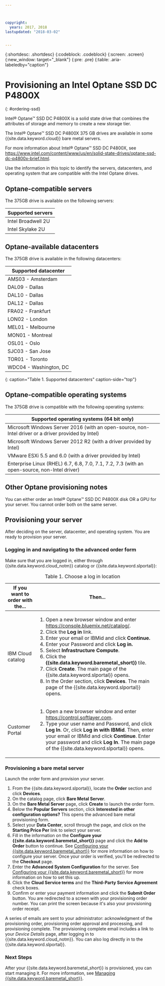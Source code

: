 ```yaml
---



copyright:
  years: 2017, 2018
lastupdated: "2018-03-02"


---
```


{:shortdesc: .shortdesc}
{:codeblock: .codeblock}
{:screen: .screen}
{:new_window: target="_blank"}
{:pre: .pre}
{:table: .aria-labeledby="caption"}

# Provisioning an Intel Optane SSD DC P4800X
{: #ordering-ssd}

Intel® Optane™ SSD DC P4800X is a solid state drive that combines the attributes of storage and memory to create a new storage tier.

The Intel® Optane™ SSD DC P4800X 375 GB <!-- and 750 GB --> drives are available in some {{site.data.keyword.cloud}} bare metal servers.

For more information about Intel® Optane™ SSD DC P4800X, see https://www.intel.com/content/www/us/en/solid-state-drives/optane-ssd-dc-p4800x-brief.html.

Use the information in this topic to identify the servers, datacenters, and operating system that are compatible with the Intel Optane drives.

## Optane-compatible servers
The 375GB drive is available on the following servers:

|  Supported servers        |   
| ------------------------- |  
| Intel Broadwell 2U        |
| Intel Skylake 2U          |

## Optane-available datacenters
The 375GB drive is available in the following datacenters:

|  Supported datacenter     |   
| ------------------------- |  
| AMS03 - Amsterdam         |
| DAL09 - Dallas            |
| DAL10 - Dallas            |
| DAL12 - Dallas            |
| FRA02 - Frankfurt         |
| LON02 - London            |
| MEL01 - Melbourne         |
| MON01 - Montreal          |
| OSL01 - Oslo              |
| SJC03 - San Jose          |
| TOR01 - Toronto           |
| WDC04 - Washington, DC    |

{: caption="Table 1. Supported datacenters" caption-side="top"}

## Optane-compatible operating systems
The 375GB drive is compatible with the following operating systems:

|  Supported operating systems (64 bit only)                   |   
| -------------------------                      |  
| Microsoft Windows Server 2016 (with an open-source, non-Intel driver or a driver provided by Intel)    |
| Microsoft Windows Server 2012 R2 (with a driver provided by Intel)    
| VMware ESXi 5.5 and 6.0 (with a driver provided by Intel)    |
| Enterprise Linux (RHEL) 6.7, 6.8, 7.0, 7.1, 7.2, 7.3 (with an open-source, non-Intel driver)  |

## Other Optane provisioning notes

You can either order an Intel® Optane™ SSD DC P4800X disk OR a GPU for your server. You cannot order both on the same server.

## Provisioning your server
After deciding on the server, datacenter, and operating system. You are ready to provision your server.

### Logging in and navigating to the advanced order form
Make sure that you are logged in, either through {{site.data.keyword.cloud_notm}} catalog or {{site.data.keyword.slportal}}:

  <table>
   <CAPTION>Table 1. Choose a log in location</CAPTION>
   <THEAD>
   <TR>
   <th>If you want to order with the...</th>
   <th>Then...</th>
   </TR>
   </THEAD>
   <TBODY>
   <tr>
   <td>IBM Cloud catalog</td>
   <td>
   <ol>
   <li>Open a new browser window and enter  <a href="https://console.bluemix.net/catalog/">https://console.bluemix.net/catalog/</a>.</li>
   <li>Click the <b>Log in</b> link. </li>
   <li>Enter your email or IBMid and click <b>Continue.</b></li>
   <li>Enter your Password and click <b>Log in.</b></li>
   <li>Select <b>Infrastructure</b> <b>Compute</b>.</li>
   <li>Click the <b>{{site.data.keyword.baremetal_short}}</b> tile.</li>
   <li>Click <b>Create</b>. The main page of the {{site.data.keyword.slportal}} opens.</li>
   <li>In the Order section, click <b>Devices</b>. The main page of the {{site.data.keyword.slportal}} opens.</li>
   </ol>
   </td>
   </tr>
   <tr>
   <td>Customer Portal</td>
   <td>
   <ol>
   <li>Open a new browser window and enter <a href="https://control.softlayer.com">https://control.softlayer.com</a>.</li>
   <li>Type your user name and Password, and click <b>Log In</b>. Or, click <b>Log in with IBMid</b>. Then, enter your email or IBMid and click <b>Continue</b>. Enter your password and click <b>Log In</b>. The main page of the {{site.data.keyword.slportal}} opens.</li>
   </ol>
   </td>
   </tr>
   </TBODY>
   </table>

### Provisioning a bare metal server
Launch the order form and provision your server.
1.	From the {{site.data.keyword.slportal}}, locate the **Order** section and click **Devices**.
2. On the catalog page, click **Bare Metal Server**.
3. On the **Bare Metal Server** page, click **Create** to launch the order form.
4. Below the **Popular Servers** section, click **Interested in other configuration options?** This opens the advanced bare metal provisioning form.
1.  Select your **Data Center**, scroll through the  page, and click on the **Starting Price Per** link to select your server.
4.  Fill in the information on the **Configure your {{site.data.keyword.baremetal_short}}** page and click the **Add to Order** button to continue. See [Configuring your {{site.data.keyword.baremetal_short}}](../bare-metal/configuring.html) for more information on how to configure your server. Once your order is verified, you'll be redirected to the **Checkout** page.
5.  Enter the **Advanced System Configuration** for the server. See [Configuring your {{site.data.keyword.baremetal_short}}](../bare-metal/configuring.html) for more information on how to set this up.
6.  Click the **Cloud Service terms** and the **Third-Party Service Agreement** check boxes.
7.  Confirm or enter your payment information and click the **Submit Order** button. You are redirected to a screen with your provisioning order number. You can print the screen because it's also your provisioning order receipt.

 A series of emails are sent to your administrator: acknowledgment of the provisioning order, provisioning order approval and processing, and provisioning complete. The provisioning complete email includes a link to your *Device Details* page, after logging in to {{site.data.keyword.cloud_notm}}. You can also log directly in to the {{site.data.keyword.slportal}}.

### Next Steps
After your {{site.data.keyword.baremetal_short}} is provisioned, you can start managing it. For more information, see [Managing {{site.data.keyword.baremetal_short}}](../bare-metal/managing.html).
